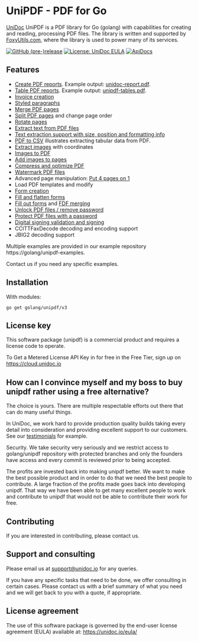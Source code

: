 # UniPDF - PDF for Go

[UniDoc](http://unidoc.io) UniPDF is a PDF library for Go (golang) with capabilities for
creating and reading, processing PDF files. The library is written and supported by 
[FoxyUtils.com](https://foxyutils.com), where the library is used to power many of its services. 

[![GitHub (pre-)release](https://img.shields.io/github/release/unidoc/unipdf/all.svg)](https://golang/unipdf/releases)
[![License: UniDoc EULA](https://img.shields.io/badge/license-UniDoc%20EULA-blue)](https://unidoc.io/eula/)
[![ApiDocs](https://img.shields.io/badge/godoc-reference-blue.svg)](https://apidocs.unidoc.io/unipdf/latest/)

## Features

- [Create PDF reports](https://golang/unipdf-examples/blob/master/report/pdf_report.go). Example output: [unidoc-report.pdf](https://golang/unipdf-examples/blob/master/report/unidoc-report.pdf).
- [Table PDF reports](https://golang/unipdf-examples/blob/master/report/pdf_tables.go). Example output: [unipdf-tables.pdf](https://golang/unipdf-examples/blob/master/report/unipdf-tables.pdf).
- [Invoice creation](https://unidoc.io/news/simple-invoices)
- [Styled paragraphs](https://golang/unipdf-examples/blob/master/report/pdf_formatted_text.go)
- [Merge PDF pages](https://golang/unipdf-examples/blob/master/pages/pdf_merge.go)
- [Split PDF pages](https://golang/unipdf-examples/blob/master/pages/pdf_split.go) and change page order
- [Rotate pages](https://golang/unipdf-examples/blob/master/pages/pdf_rotate.go)
- [Extract text from PDF files](https://golang/unipdf-examples/blob/master/extract/pdf_extract_text.go)
- [Text extraction support with size, position and formatting info](https://golang/unipdf-examples/blob/master/text/pdf_text_locations.go)
- [PDF to CSV](https://golang/unipdf-examples/blob/master/text/pdf_to_csv.go) illustrates extracting tabular data from PDF.
- [Extract images](https://golang/unipdf-examples/blob/master/extract/pdf_extract_images.go) with coordinates
- [Images to PDF](https://golang/unipdf-examples/blob/master/image/pdf_images_to_pdf.go)
- [Add images to pages](https://golang/unipdf-examples/blob/master/image/pdf_add_image_to_page.go)
- [Compress and optimize PDF](https://golang/unipdf-examples/blob/master/compress/pdf_optimize.go)
- [Watermark PDF files](https://golang/unipdf-examples/blob/master/image/pdf_watermark_image.go)
- Advanced page manipulation:  [Put 4 pages on 1](https://golang/unipdf-examples/blob/master/pages/pdf_4up.go)
- Load PDF templates and modify
- [Form creation](https://golang/unipdf-examples/blob/master/forms/pdf_form_add.go)
- [Fill and flatten forms](https://golang/unipdf-examples/blob/master/forms/pdf_form_flatten.go)
- [Fill out forms](https://golang/unipdf-examples/blob/master/forms/pdf_form_fill_json.go) and [FDF merging](https://golang/unipdf-examples/blob/master/forms/pdf_form_fill_fdf_merge.go)
- [Unlock PDF files / remove password](https://golang/unipdf-examples/blob/master/security/pdf_unlock.go)
- [Protect PDF files with a password](https://golang/unipdf-examples/blob/master/security/pdf_protect.go)
- [Digital signing validation and signing](https://golang/unipdf-examples/tree/master/signatures)
- CCITTFaxDecode decoding and encoding support
- JBIG2 decoding support

Multiple examples are provided in our example repository https://golang/unipdf-examples.

Contact us if you need any specific examples.

## Installation
With modules:
~~~
go get golang/unipdf/v3
~~~

## License key
This software package (unipdf) is a commercial product and requires a license code to operate.

To Get a Metered License API Key in for free in the Free Tier, sign up on https://cloud.unidoc.io


## How can I convince myself and my boss to buy unipdf rather using a free alternative?

The choice is yours. There are multiple respectable efforts out there that can do many useful things.

In UniDoc, we work hard to provide production quality builds taking every detail into consideration and providing excellent support to our customers.  See our [testimonials](https://unidoc.io) for example.

Security.  We take security very seriously and we restrict access to golang/unipdf repository with protected branches and only the founders have access and every commit is reviewed prior to being accepted.

The profits are invested back into making unipdf better. We want to make the best possible product and in order to do that we need the best people to contribute. A large fraction of the profits made goes back into developing unipdf.  That way we have been able to get many excellent people to work and contribute to unipdf that would not be able to contribute their work for free.


## Contributing

If you are interested in contributing, please contact us.

## Support and consulting

Please email us at support@unidoc.io for any queries.

If you have any specific tasks that need to be done, we offer consulting in certain cases.
Please contact us with a brief summary of what you need and we will get back to you with a quote, if appropriate.

## License agreement

The use of this software package is governed by the end-user license agreement 
(EULA) available at: https://unidoc.io/eula/
